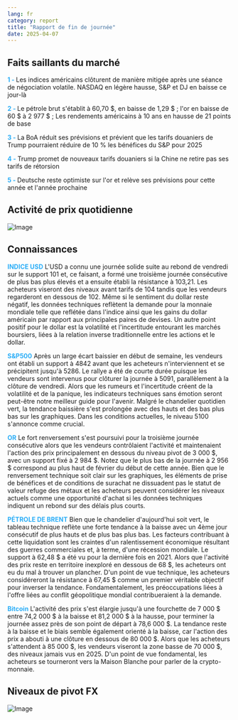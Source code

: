 ```yaml
---
lang: fr
category: report
title: "Rapport de fin de journée"
date: 2025-04-07
---
```



<h2>Faits saillants du marché</h2>
<strong style="color: #2caef7;">1 - </strong> Les indices américains clôturent de manière mitigée après une séance de négociation volatile. NASDAQ en légère hausse, S&P et DJ en baisse ce jour-là


<strong style="color: #2caef7;">2 - </strong> Le pétrole brut s'établit à 60,70 $, en baisse de 1,29 $ ; l'or en baisse de 60 $ à 2 977 $ ; Les rendements américains à 10 ans en hausse de 21 points de base

<strong style="color: #2caef7;">3 - </strong> La BoA réduit ses prévisions et prévient que les tarifs douaniers de Trump pourraient réduire de 10 % les bénéfices du S&P pour 2025

<strong style="color: #2caef7;">4 - </strong> Trump promet de nouveaux tarifs douaniers si la Chine ne retire pas ses tarifs de rétorsion

<strong style="color: #2caef7;">5 - </strong> Deutsche reste optimiste sur l'or et relève ses prévisions pour cette année et l'année prochaine



<h2>Activité de prix quotidienne</h2>
<img src="https://markleighedu.github.io/img/Apr-2025/07-Apr-2025/price.jpg" alt="Image"/>

<h2>Connaissances</h2>
<strong style="color: #2caef7;">INDICE USD</strong> L'USD a connu une journée solide suite au rebond de vendredi sur le support 101 et, ce faisant, a formé une troisième journée consécutive de plus bas plus élevés et a ensuite établi la résistance à 103,21. Les acheteurs viseront des niveaux avant tarifs de 104 tandis que les vendeurs regarderont en dessous de 102. Même si le sentiment du dollar reste négatif, les données techniques reflètent la demande pour la monnaie mondiale telle que reflétée dans l'indice ainsi que les gains du dollar américain par rapport aux principales paires de devises. Un autre point positif pour le dollar est la volatilité et l'incertitude entourant les marchés boursiers, liées à la relation inverse traditionnelle entre les actions et le dollar. 

<strong style="color: #2caef7;">S&P500</strong> Après un large écart baissier en début de semaine, les vendeurs ont établi un support à 4842 avant que les acheteurs n'interviennent et se précipitent jusqu'à 5286. Le rallye a été de courte durée puisque les vendeurs sont intervenus pour clôturer la journée à 5091, parallèlement à la clôture de vendredi. Alors que les rumeurs et l'incertitude créent de la volatilité et de la panique, les indicateurs techniques sans émotion seront peut-être notre meilleur guide pour l'avenir. Malgré le chandelier quotidien vert, la tendance baissière s'est prolongée avec des hauts et des bas plus bas sur les graphiques. Dans les conditions actuelles, le niveau 5100 s'annonce comme crucial.

<strong style="color: #2caef7;">OR</strong> Le fort renversement s'est poursuivi pour la troisième journée consécutive alors que les vendeurs contrôlaient l'activité et maintenaient l'action des prix principalement en dessous du niveau pivot de 3 000 $, avec un support fixé à 2 984 $. Notez que le plus bas de la journée à 2 956 $ correspond au plus haut de février du début de cette année. Bien que le renversement technique soit clair sur les graphiques, les éléments de prise de bénéfices et de conditions de surachat ne dissuadent pas le statut de valeur refuge des métaux et les acheteurs peuvent considérer les niveaux actuels comme une opportunité d'achat si les données techniques indiquent un rebond sur des délais plus courts. 

<strong style="color: #2caef7;">PÉTROLE DE BRENT</strong> Bien que le chandelier d'aujourd'hui soit vert, le tableau technique reflète une forte tendance à la baisse avec un 4ème jour consécutif de plus hauts et de plus bas plus bas. Les facteurs contribuant à cette liquidation sont les craintes d'un ralentissement économique résultant des guerres commerciales et, à terme, d'une récession mondiale. Le support à 62,48 $ a été vu pour la dernière fois en 2021. Alors que l'activité des prix reste en territoire inexploré en dessous de 68 $, les acheteurs ont eu du mal à trouver un plancher. D'un point de vue technique, les acheteurs considéreront la résistance à 67,45 $ comme un premier véritable objectif pour inverser la tendance. Fondamentalement, les préoccupations liées à l'offre liées au conflit géopolitique mondial contribueraient à la demande.   

<strong style="color: #2caef7;">Bitcoin</strong> L'activité des prix s'est élargie jusqu'à une fourchette de 7 000 $ entre 74,2 000 $ à la baisse et 81,2 000 $ à la hausse, pour terminer la journée assez près de son point de départ à 78,6 000 $. La tendance reste à la baisse et le biais semble également orienté à la baisse, car l'action des prix a abouti à une clôture en dessous de 80 000 $. Alors que les acheteurs s'attendent à 85 000 $, les vendeurs viseront la zone basse de 70 000 $, des niveaux jamais vus en 2025. D'un point de vue fondamental, les acheteurs se tourneront vers la Maison Blanche pour parler de la crypto-monnaie.



<h2>Niveaux de pivot FX</h2>
<img src="https://markleighedu.github.io/img/Apr-2025/07-Apr-2025/pivot.jpg" alt="Image"/>